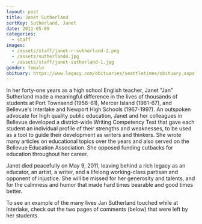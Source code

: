 ```yaml
---
layout: post
title: Janet Sutherland
sortKey: Sutherland, Janet
date: 2011-05-09
categories:
  - staff
images:
  - /assets/staff/janet-r-sutherland-2.png
  - /assets/sutherland4.jpg
  - /assets/staff/janet-sutherland-1.jpg
gender: female
obituary: https://www.legacy.com/obituaries/seattletimes/obituary.aspx?pid=151504027
---
```

In her forty-one years as a high school English teacher, Janet "Jan" Sutherland made a meaningful difference in the lives of thousands of students at Port Townsend (1956-61), Mercer Island (1961-67), and Bellevue's Interlake and Newport High Schools (1967-1997). An outspoken advocate for high quality public education, Janet and her colleagues in Bellevue developed a district-wide Writing Competency Test that gave each student an individual profile of their strengths and weaknesses, to be used as a tool to guide their development as writers and thinkers. She wrote many articles on educational topics over the years and also served on the Bellevue Education Association. She opposed funding cutbacks for education throughout her career. 

Janet died peacefully on May 9, 2011, leaving behind a rich legacy as an educator, an artist, a writer, and a lifelong working-class partisan and opponent of injustice. She will be missed for her generosity and talents, and for the calmness and humor that made hard times bearable and good times better.

To see an example of the many lives Jan Sutherland touched while at Interlake, check out the two pages of comments (below) that were left by her students.